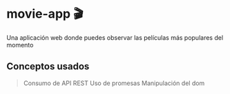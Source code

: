 # movie-app 🎬
Una aplicación web donde puedes observar las películas más populares del momento

## Conceptos usados

> Consumo de API REST
> Uso de promesas
> Manipulación del dom
